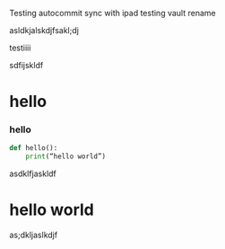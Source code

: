 
Testing autocommit sync with ipad
testing vault rename

asldkjalskdjfsakl;dj

testiiii


  sdfijskldf
# hello 

### hello 

```python
def hello():
	print(“hello world”)
```


asdklfjaskldf





# hello world
as;dkljaslkdjf